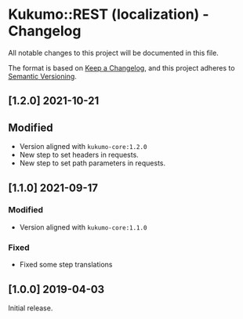 # Kukumo::REST (localization) - Changelog


All notable changes to this project will be documented in this file.

The format is based on [Keep a Changelog][1],
and this project adheres to [Semantic Versioning][2].

## [1.2.0] 2021-10-21

## Modified
- Version aligned with `kukumo-core:1.2.0`
- New step to set headers in requests.
- New step to set path parameters in requests.

## [1.1.0] 2021-09-17

### Modified
- Version aligned with `kukumo-core:1.1.0`
### Fixed
- Fixed some step translations
  
## [1.0.0] 2019-04-03

Initial release.  


[1]: <https://keepachangelog.com/en/1.0.0/>
[2]: <https://semver.org/spec/v2.0.0.htm>